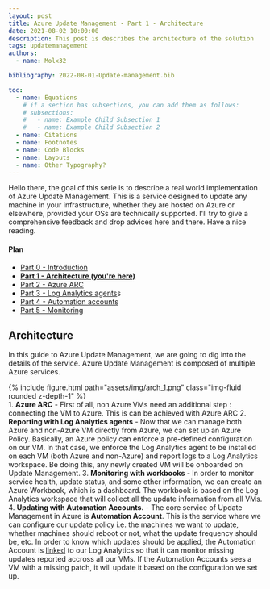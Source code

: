 ```yaml
---
layout: post
title: Azure Update Management - Part 1 - Architecture
date: 2021-08-02 10:00:00
description: This post is describes the architecture of the solution
tags: updatemanagement
authors:
  - name: Molx32

bibliography: 2022-08-01-Update-management.bib

toc:
  - name: Equations
    # if a section has subsections, you can add them as follows:
    # subsections:
    #   - name: Example Child Subsection 1
    #   - name: Example Child Subsection 2
  - name: Citations
  - name: Footnotes
  - name: Code Blocks
  - name: Layouts
  - name: Other Typography?
---
```

Hello there, the goal of this serie is to describe a real world implementation of Azure Update Management. This is a service designed to update any machine in your infrastructure, whether they are hosted on Azure or elsewhere, provided your OSs are technically supported. I'll try to give a comprehensive feedback and drop advices here and there. Have a nice reading.

#### Plan
- [Part 0 - Introduction](/al-folio/blog/2021/Update-management-00/)
- <b>[Part 1 - Architecture (you're here)](/al-folio/blog/2021/Update-management-01/)</b>
- [Part 2 - Azure ARC](/al-folio/blog/2021/Update-management-02/)
- [Part 3 - Log Analytics agents](/al-folio/blog/2021/Update-management-03/)s
- [Part 4 - Automation accounts](/al-folio/blog/2021/Update-management-04/)
- [Part 5 - Monitoring](/al-folio/blog/2021/Update-management-05/)

## Architecture
In this guide to Azure Update Management, we are going to dig into the details of the service. Azure Update Management is composed of multiple Azure services.
<div class="col-sm mt-3 mt-md-0">
  {% include figure.html path="assets/img/arch_1.png" class="img-fluid rounded z-depth-1" %}
</div>
1. <b>Azure ARC</b> - First of all, non Azure VMs need an additional step : connecting the VM to Azure. This is can be achieved with Azure ARC
2. <b>Reporting with Log Analytics agents</b> - Now that we can manage both Azure and non-Azure VM directly from Azure, we can set up an Azure Policy. Basically, an Azure policy can enforce a pre-defined configuration on our VM. In that case, we enforce the Log Analytics agent to be installed on each VM (both Azure and non-Azure) and report logs to a Log Analytics workspace. Be doing this, any newly created VM will be onboarded on Update Management.
3. <b>Monitoring with workbooks</b> - In order to monitor service health, update status, and some other information, we can create an Azure Workbook, which is a dashboard. The workbook is based on the Log Analytics workspace that will collect all the update information from all VMs.
4. <b>Updating with Automation Accounts.</b> - The core service of Update Management in Azure is <b>Automation Account</b>. This is the service where we can configure our update policy i.e. the machines we want to update, whether machines should reboot or not, what the update frequency should be, etc. In order to know which updates should be applied, the Automation Account is <u>linked</u> to our Log Analytics so that it can monitor missing updates reported accross all our VMs. If the Automation Accounts sees a VM with a missing patch, it will update it based on the configuration we set up.



